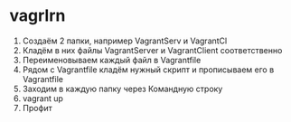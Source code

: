 # vagrlrn

1. Создаём 2 папки, например VagrantServ и VagrantCl
2. Кладём в них файлы VagrantServеr и VagrantClient соответственно
3. Переименовываем каждый файл в Vagrantfile
4. Рядом с Vagrantfile кладём нужный скрипт и прописываем его в Vagrantfile
5. Заходим в каждую папку через Командную строку
6. vagrant up
6. Профит
